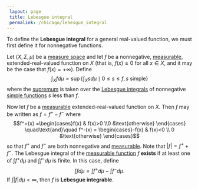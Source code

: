 ```yaml
---
 layout: page
 title: Lebesgue integral
 permalink: /chicago/lebesgue_integral
---
```


To define the **Lebesgue integral** for a general real-valued function, we must first define it for nonnegative functions.

Let $(X,\Sigma,\mu)$ be a [measure space](https://mathgloss.github.io/MathGloss/chicago/measure_space) and let $f$ be a nonnegative, [measurable](https://mathgloss.github.io/MathGloss/chicago/measurable_function), extended-real-valued function on $X$ (that is, $f(x) \geq 0$ for all $x \in X$, and it may be the case that $f(x) = +\infty$). Define $$\int_X fd\mu = \sup\left\{\int_X sd\mu \mid 0\leq s\leq f, s \text{ simple}\right\}$$ where the [supremum](https://mathgloss.github.io/MathGloss/chicago/supremum) is taken over the [Lebesgue integrals](https://mathgloss.github.io/MathGloss/chicago/Lebesgue_integral_of_a_simple_function) of nonnegative [simple functions](https://mathgloss.github.io/MathGloss/chicago/simple_function) $s$ less than $f$.

Now let $f$ be a [measurable](https://mathgloss.github.io/MathGloss/chicago/####################measurable) extended-real-valued function on $X$. Then $f$ may be written as $f = f^+ - f^-$ where $$f^+(x) =\begin{cases}f(x) & f(x)>0 \\0 &\text{otherwise} \end{cases} \quad\text{and}\quad f^-(x) = \begin{cases}-f(x) & f(x)<0 \\ 0 &\text{otherwise} \end{cases}$$ so that $f^+$ and $f^-$ are both nonnegative and [measurable](https://mathgloss.github.io/MathGloss/chicago/####################measurable). Note that ${\vert}f{\vert} = f^+ + f^-$. The Lebesgue integral of the [measurable function](https://mathgloss.github.io/MathGloss/chicago/measurable_function) $f$ **exists** if at least one of $\int f^+d\mu$ and $\int f^- d\mu$ is finite. In this case, define $$\int f d\mu = \int f^+d\mu - \int f^-d\mu.$$ If $\int{\vert}f{\vert}d\mu < \infty$, then $f$ is **Lebesgue integrable**.